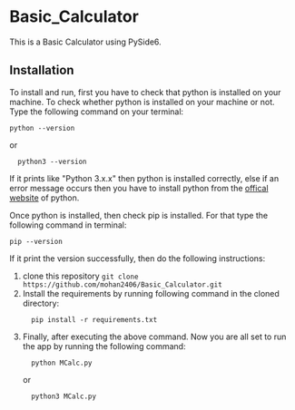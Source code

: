 # Basic_Calculator
This is a Basic Calculator using PySide6.

## Installation
To install and run, first you have to check that python is installed on your machine. To check whether python is installed on your machine or not. Type the following command 
on your terminal:
```
python --version
```
or
```
  python3 --version
```
If it prints like "Python 3.x.x" then python is installed correctly, else if an error message occurs then you have to install python from the 
[offical website](https://www.python.org/) of python.

Once python is installed, then check pip is installed. For that type the following command in terminal:
```
pip --version
```
If it print the version successfully, then do the following instructions:
  1. clone this repository
    ```
      git clone https://github.com/mohan2406/Basic_Calculator.git
    ```
  2. Install the requirements by running following command in the cloned directory:
     ```
       pip install -r requirements.txt
     ```
  3. Finally, after executing the above command. Now you are all set to run the app by running the following command:
     ```
       python MCalc.py
     ```
     or
     ```
       python3 MCalc.py
     ```

